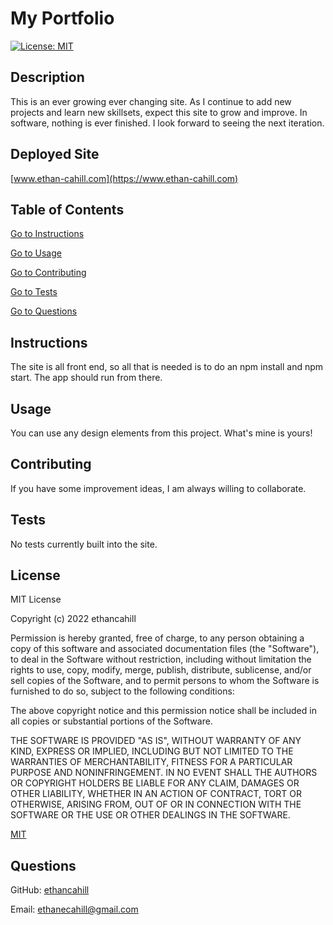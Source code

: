 # My Portfolio
  [![License: MIT](https://img.shields.io/badge/License-MIT-yellow.svg)](https://opensource.org/licenses/MIT)
  
  ## Description

  This is an ever growing ever changing site. As I continue to add new projects and learn new skillsets, expect this site to grow and improve. In software, nothing is ever finished. I look forward to seeing the next iteration.
  
  ## Deployed Site

  [www.ethan-cahill.com](https://www.ethan-cahill.com)
  
  ## Table of Contents

  [Go to Instructions](#instructions)

  [Go to Usage](#usage)

  [Go to Contributing](#contributing)

  [Go to Tests](#tests)

  [Go to Questions](#questions)


  ## Instructions

  The site is all front end, so all that is needed is to do an npm install and npm start. The app should run from there.


  ## Usage

  You can use any design elements from this project. What's mine is yours!


  ## Contributing

  If you have some improvement ideas, I am always willing to collaborate.


  ## Tests

  No tests currently built into the site.


  ## License


  MIT License

Copyright (c) 2022 ethancahill

Permission is hereby granted, free of charge, to any person obtaining a copy
of this software and associated documentation files (the "Software"), to deal
in the Software without restriction, including without limitation the rights
to use, copy, modify, merge, publish, distribute, sublicense, and/or sell
copies of the Software, and to permit persons to whom the Software is
furnished to do so, subject to the following conditions:

The above copyright notice and this permission notice shall be included in all
copies or substantial portions of the Software.

THE SOFTWARE IS PROVIDED "AS IS", WITHOUT WARRANTY OF ANY KIND, EXPRESS OR
IMPLIED, INCLUDING BUT NOT LIMITED TO THE WARRANTIES OF MERCHANTABILITY,
FITNESS FOR A PARTICULAR PURPOSE AND NONINFRINGEMENT. IN NO EVENT SHALL THE
AUTHORS OR COPYRIGHT HOLDERS BE LIABLE FOR ANY CLAIM, DAMAGES OR OTHER
LIABILITY, WHETHER IN AN ACTION OF CONTRACT, TORT OR OTHERWISE, ARISING FROM,
OUT OF OR IN CONNECTION WITH THE SOFTWARE OR THE USE OR OTHER DEALINGS IN THE
SOFTWARE.

  [MIT](https://opensource.org/licenses/MIT)


  ## Questions

GitHub: [ethancahill](github.com/ethancahill)

Email: ethanecahill@gmail.com
